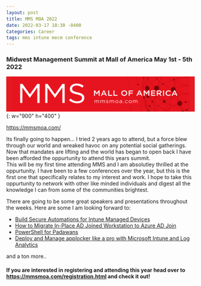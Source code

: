 ```yaml
---
layout: post
title: MMS MOA 2022
date: 2022-03-17 18:30 -0400
Categories: Career
tags: mms intune mecm conference
---
```


### Midwest Management Summit at Mall of America May 1st - 5th 2022  
![Desktop View](/assets/img/mms.png){: w="900" h="400" }  

<https://mmsmoa.com/>

Its finally going to happen... I tried 2 years ago to attend, but a force blew through our world and wreaked havoc on any potential social gatherings. Now that mandates are lifting and the world has began to open back I have been afforded the oppurtunity to attend this years summit.  
This will be my first time attending MMS and I am absolutley thrilled at the oppurtunity. I have been to a few conferences over the year, but this is the first one that specifically relates to my interest and work. I hope to take this oppurtunity to network with other like minded individuals and digest all the knowledge I can from some of the communities brightest.  

There are going to be some great speakers and presentations throughout the weeks. Here are some I am looking forward to:  
- [Build Secure Automations for Intune Managed Devices](https://mms2022atmoa.sched.com/event/y0yX/build-secure-automations-for-intune-managed-devices)  
- [How to Migrate In-Place AD Joined Workstation to Azure AD Join](https://mms2022atmoa.sched.com/event/y5VT/how-to-migrate-in-place-ad-joined-workstation-to-azure-ad-join)  
- [PowerShell for Padawans](https://mms2022atmoa.sched.com/event/y5Vu/powershell-for-padawans)  
- [Deploy and Manage applocker like a pro with Microsoft Intune and Log Analytics](https://mms2022atmoa.sched.com/event/y0yo/deploy-and-manage-applocker-like-a-pro-with-microsoft-intune-and-log-analytics)  

and a ton more..

#### If you are interested in registering and attending this year head over to <https://mmsmoa.com/registration.html> and check it out!

